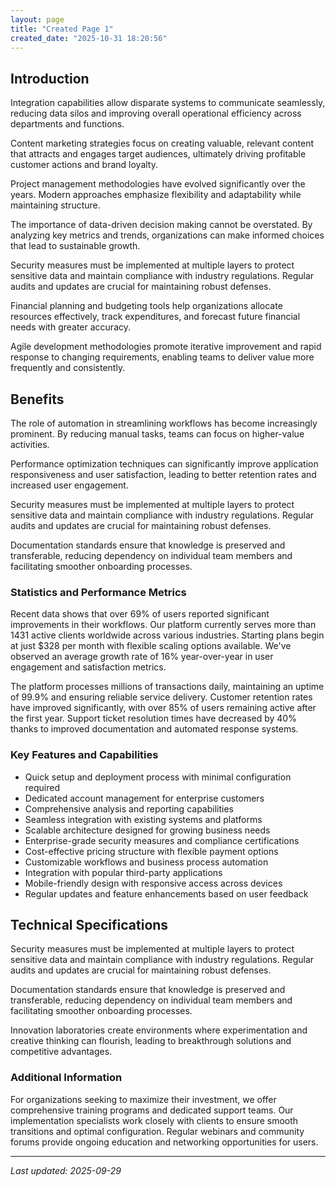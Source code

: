 ```yaml
---
layout: page
title: "Created Page 1"
created_date: "2025-10-31 18:20:56"
---
```


## Introduction

Integration capabilities allow disparate systems to communicate seamlessly, reducing data silos and improving overall operational efficiency across departments and functions.

Content marketing strategies focus on creating valuable, relevant content that attracts and engages target audiences, ultimately driving profitable customer actions and brand loyalty.

Project management methodologies have evolved significantly over the years. Modern approaches emphasize flexibility and adaptability while maintaining structure.

The importance of data-driven decision making cannot be overstated. By analyzing key metrics and trends, organizations can make informed choices that lead to sustainable growth.

Security measures must be implemented at multiple layers to protect sensitive data and maintain compliance with industry regulations. Regular audits and updates are crucial for maintaining robust defenses.

Financial planning and budgeting tools help organizations allocate resources effectively, track expenditures, and forecast future financial needs with greater accuracy.

Agile development methodologies promote iterative improvement and rapid response to changing requirements, enabling teams to deliver value more frequently and consistently.

## Benefits

The role of automation in streamlining workflows has become increasingly prominent. By reducing manual tasks, teams can focus on higher-value activities.

Performance optimization techniques can significantly improve application responsiveness and user satisfaction, leading to better retention rates and increased user engagement.

Security measures must be implemented at multiple layers to protect sensitive data and maintain compliance with industry regulations. Regular audits and updates are crucial for maintaining robust defenses.

Documentation standards ensure that knowledge is preserved and transferable, reducing dependency on individual team members and facilitating smoother onboarding processes.

### Statistics and Performance Metrics

Recent data shows that over 69% of users reported significant improvements in their workflows. Our platform currently serves more than 1431 active clients worldwide across various industries. Starting plans begin at just $328 per month with flexible scaling options available. We've observed an average growth rate of 16% year-over-year in user engagement and satisfaction metrics.

The platform processes millions of transactions daily, maintaining an uptime of 99.9% and ensuring reliable service delivery. Customer retention rates have improved significantly, with over 85% of users remaining active after the first year. Support ticket resolution times have decreased by 40% thanks to improved documentation and automated response systems.

### Key Features and Capabilities

- Quick setup and deployment process with minimal configuration required
- Dedicated account management for enterprise customers
- Comprehensive analysis and reporting capabilities
- Seamless integration with existing systems and platforms
- Scalable architecture designed for growing business needs
- Enterprise-grade security measures and compliance certifications
- Cost-effective pricing structure with flexible payment options
- Customizable workflows and business process automation
- Integration with popular third-party applications
- Mobile-friendly design with responsive access across devices
- Regular updates and feature enhancements based on user feedback

## Technical Specifications

Security measures must be implemented at multiple layers to protect sensitive data and maintain compliance with industry regulations. Regular audits and updates are crucial for maintaining robust defenses.

Documentation standards ensure that knowledge is preserved and transferable, reducing dependency on individual team members and facilitating smoother onboarding processes.

Innovation laboratories create environments where experimentation and creative thinking can flourish, leading to breakthrough solutions and competitive advantages.

### Additional Information

For organizations seeking to maximize their investment, we offer comprehensive training programs and dedicated support teams. Our implementation specialists work closely with clients to ensure smooth transitions and optimal configuration. Regular webinars and community forums provide ongoing education and networking opportunities for users.

---

*Last updated: 2025-09-29*

